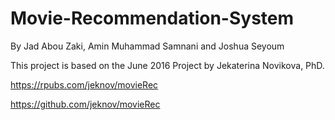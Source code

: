 # Movie-Recommendation-System
By Jad Abou Zaki, Amin Muhammad Samnani and Joshua Seyoum

This project is based on the June 2016 Project by Jekaterina Novikova, PhD.

https://rpubs.com/jeknov/movieRec

https://github.com/jeknov/movieRec
